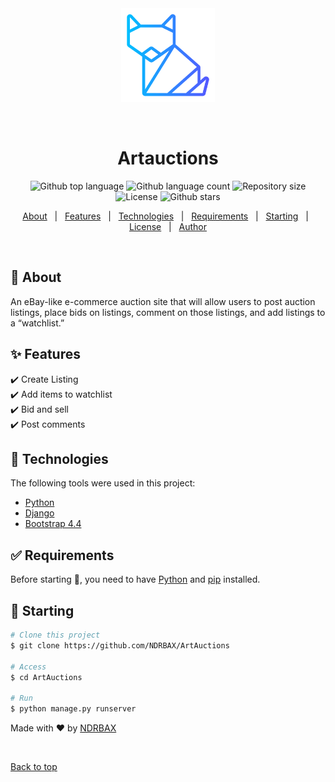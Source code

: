 <div align="center" id="top"> 
  <img src="./auctions/static/auctions/assets/foxy.png" alt="Commerce" height="150px"/>

&#xa0;

  <!-- <a href="https://commerce.netlify.app">Demo</a> -->
</div>

<h1 align="center">Artauctions</h1>

<p align="center">
  <img alt="Github top language" src="https://img.shields.io/github/languages/top/NDRBAX/ArtAuctions?color=56BEB8"> <img alt="Github language count" src="https://img.shields.io/github/languages/count/NDRBAX/ArtAuctions?color=56BEB8"> <img alt="Repository size" src="https://img.shields.io/github/repo-size/NDRBAX/ArtAuctions?color=56BEB8"> <img alt="License" src="https://img.shields.io/github/license/NDRBAX/ArtAuctions?color=56BEB8"> <img alt="Github stars" src="https://img.shields.io/github/stars/NDRBAX/ArtAuctions?color=56BEB8" />
</p>

<p align="center">
  <a href="#dart-about">About</a> &#xa0; | &#xa0; 
  <a href="#sparkles-features">Features</a> &#xa0; | &#xa0;
  <a href="#rocket-technologies">Technologies</a> &#xa0; | &#xa0;
  <a href="#white_check_mark-requirements">Requirements</a> &#xa0; | &#xa0;
  <a href="#checkered_flag-starting">Starting</a> &#xa0; | &#xa0;
  <a href="#memo-license">License</a> &#xa0; | &#xa0;
  <a href="https://github.com/NDRBAXgit " target="_blank">Author</a>
</p>

<br>

## :dart: About

An eBay-like e-commerce auction site that will allow users to post auction listings, place bids on listings, comment on those listings, and add listings to a “watchlist.”

## :sparkles: Features

:heavy_check_mark: Create Listing\
:heavy_check_mark: Add items to watchlist\
:heavy_check_mark: Bid and sell\
:heavy_check_mark: Post comments

## :rocket: Technologies

The following tools were used in this project:

- [Python](https://www.python.org/)
- [Django](https://www.djangoproject.com/)
- [Bootstrap 4.4](https://getbootstrap.com/docs/4.4/getting-started/introduction/)

## :white_check_mark: Requirements

Before starting :checkered_flag:, you need to have [Python](https://www.python.org/) and [pip](https://pypi.org/project/pip/) installed.

## :checkered_flag: Starting

```bash
# Clone this project
$ git clone https://github.com/NDRBAX/ArtAuctions

# Access
$ cd ArtAuctions

# Run
$ python manage.py runserver

```

Made with :heart: by <a href="https://github.com/NDRBAX" target="_blank">NDRBAX</a>

&#xa0;

<a href="#top">Back to top</a>
